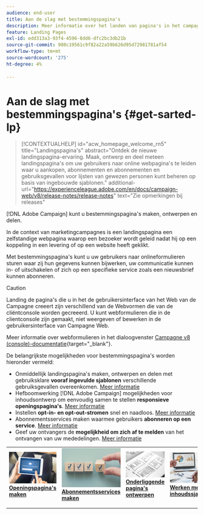 ```yaml
---
audience: end-user
title: Aan de slag met bestemmingspagina's
description: Meer informatie over het landen van pagina's in het campagneweb
feature: Landing Pages
exl-id: edd313a3-93f4-4596-8dd6-dfc2bc3db21b
source-git-commit: 980c19561c9f82a22a59b626d95d72981781af54
workflow-type: tm+mt
source-wordcount: '275'
ht-degree: 4%

---
```


# Aan de slag met bestemmingspagina&#39;s {#get-sarted-lp}

>[!CONTEXTUALHELP]
>id="acw_homepage_welcome_rn5"
>title="Landingspagina&#39;s"
>abstract="Ontdek de nieuwe landingspagina-ervaring. Maak, ontwerp en deel meteen landingspagina&#39;s om uw gebruikers naar online webpagina&#39;s te leiden waar u aankopen, abonnementen en abonnementen en gebruiksgevallen voor lijsten van gewezen personen kunt beheren op basis van ingebouwde sjablonen."
>additional-url="https://experienceleague.adobe.com/en/docs/campaign-web/v8/release-notes/release-notes" text="Zie opmerkingen bij releases"

[!DNL Adobe Campaign] kunt u bestemmingspagina&#39;s maken, ontwerpen en delen.

In de context van marketingcampagnes is een landingspagina een zelfstandige webpagina waarop een bezoeker wordt geleid nadat hij op een koppeling in een levering of op een website heeft geklikt.

Met bestemmingspagina&#39;s kunt u uw gebruikers naar onlineformulieren sturen waar zij hun gegevens kunnen bijwerken, uw communicatie kunnen in- of uitschakelen of zich op een specifieke service zoals een nieuwsbrief kunnen abonneren.

>[!CAUTION]
>
>Landing de pagina&#39;s die u in het de gebruikersinterface van het Web van de Campagne creeert zijn verschillend van de Webvormen die van de cliëntconsole worden gecreeerd. U kunt webformulieren die in de clientconsole zijn gemaakt, niet weergeven of bewerken in de gebruikersinterface van Campagne Web.
>
>Meer informatie over webformulieren in het dialoogvenster [Campagne v8 (console)-documentatie](https://experienceleague.adobe.com/docs/campaign/campaign-v8/content/webapps.html){target="_blank"}.

De belangrijkste mogelijkheden voor bestemmingspagina&#39;s worden hieronder vermeld:

* Onmiddellijk landingspagina&#39;s maken, ontwerpen en delen met gebruiksklare **vooraf ingevulde sjablonen** verschillende gebruiksgevallen overeenkomen. [Meer informatie](create-lp.md)
* Hefboomwerking [!DNL Adobe Campaign] mogelijkheden voor inhoudsontwerp om eenvoudig samen te stellen **responsieve openingspagina&#39;s**. [Meer informatie](lp-content.md)
* Instellen **opt-in- en opt-out-stromen** snel en naadloos. [Meer informatie](lp-use-cases.md)
* Abonnementsservices maken waarmee gebruikers **abonneren op een service**. [Meer informatie](lp-use-cases.md#lp-subscription)
* Geef uw ontvangers de **mogelijkheid om zich af te melden** van het ontvangen van uw mededelingen. [Meer informatie](lp-use-cases.md#lp-unsubscription)
  <!--Send a **confirmation email** upon opt-in or opt-out.-->

<table style="table-layout:fixed"><tr style="border: 0;">
<td>
<a href="create-lp.md">
<img alt="Lood" src="../assets/do-not-localize/lp-subscription.jpeg">
</a>
<div><a href="create-lp.md"><strong>Openingspagina's maken</strong>
</div>
<p>
</td>
<td>
<a href="../audience/manage-services.md">
<img alt="Onfrequent" src="../assets/do-not-localize/lp-list.jpg">
</a>
<div>
<a href="../audience/manage-services.md"><strong>Abonnementsservices maken</strong></a>
</div>
<p></td>
<td>
<a href="lp-content.md">
<img alt="Validatie" src="../assets/do-not-localize/lp-design.jpg">
</a>
<div>
<a href="lp-content.md"><strong>Onderliggende pagina's ontwerpen</strong></a>
</div>
<p>
</td>
<td>
<a href="lp-templates.md">
<img alt="Validatie" src="../assets/do-not-localize/lp-reporting.jpg">
</a>
<div>
<a href="lp-templates.md"><strong>Werken met inhoudssjablonen</strong></a>
</div>
<p>
</td>
</tr></table>
